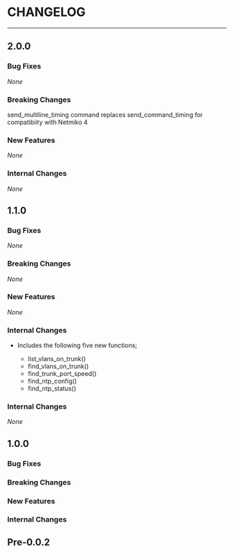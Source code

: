 # CHANGELOG

---
## 2.0.0

### Bug Fixes

_None_

### Breaking Changes

send_multiline_timing command replaces send_command_timing for compatibiity with Netmiko 4

### New Features

_None_

### Internal Changes

_None_

## 1.1.0

### Bug Fixes

_None_

### Breaking Changes

_None_

### New Features

_None_

### Internal Changes

* Includes the following five new functions;

  * list_vlans_on_trunk()
  * find_vlans_on_trunk()
  * find_trunk_port_speed()
  * find_ntp_config()
  * find_ntp_status()

### Internal Changes

_None_

## 1.0.0

### Bug Fixes

### Breaking Changes

### New Features

### Internal Changes

## Pre-0.0.2
